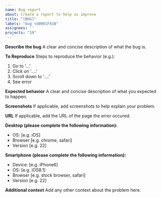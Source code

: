 ```yaml
---
name: Bug report
about: Create a report to help us improve
title: "[BUG]"
labels: "bug \U0001F41B"
assignees: ''
projects: "19"
---
```


**Describe the bug**
A clear and concise description of what the bug is.

**To Reproduce**
Steps to reproduce the behavior (e.g.):
1. Go to '...'
2. Click on '....'
3. Scroll down to '....'
4. See error

**Expected behavior**
A clear and concise description of what you expected to happen.

**Screenshots**
If applicable, add screenshots to help explain your problem.

**URL**
If applicable, add the URL of the page the error occured.

**Desktop (please complete the following information):**
 - OS: [e.g. iOS]
 - Browser [e.g. chrome, safari]
 - Version [e.g. 22]

**Smartphone (please complete the following information):**
 - Device: [e.g. iPhone6]
 - OS: [e.g. iOS8.1]
 - Browser [e.g. stock browser, safari]
 - Version [e.g. 22]

**Additional context**
Add any other context about the problem here.
